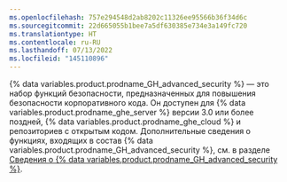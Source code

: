 ```yaml
---
ms.openlocfilehash: 757e294548d2ab8202c11326ee95566b36f34d6c
ms.sourcegitcommit: 22d665055b1bee7a5df630385e734e3a149fc720
ms.translationtype: HT
ms.contentlocale: ru-RU
ms.lasthandoff: 07/13/2022
ms.locfileid: "145110896"
---
```

{% data variables.product.prodname_GH_advanced_security %} — это набор функций безопасности, предназначенных для повышения безопасности корпоративного кода. Он доступен для {% data variables.product.prodname_ghe_server %} версии 3.0 или более поздней, {% data variables.product.prodname_ghe_cloud %} и репозиториев с открытым кодом. Дополнительные сведения о функциях, входящих в состав {% data variables.product.prodname_GH_advanced_security %}, см. в разделе [Сведения о {% data variables.product.prodname_GH_advanced_security %}](/get-started/learning-about-github/about-github-advanced-security).
